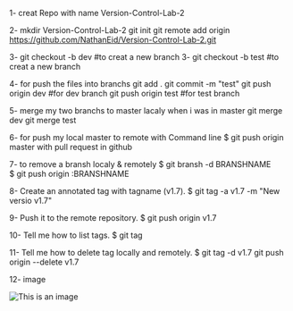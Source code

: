1- creat Repo with name Version-Control-Lab-2

2- mkdir Version-Control-Lab-2 git init git remote add origin https://github.com/NathanEid/Version-Control-Lab-2.git

3- git checkout -b dev #to creat a new branch 3- git checkout -b test #to creat a new branch

4- for push the files into branchs git add . git commit -m "test" git push origin dev #for dev branch git push origin test #for test branch

5- merge my two branchs to master lacaly when i was in master git merge dev git merge test

6- for push my local master to remote with Command line
$ git push origin master with pull request in github

7- to remove a bransh localy & remotely
$ git bransh -d BRANSHNAME  
$ git push origin :BRANSHNAME

8- Create an annotated tag with tagname (v1.7).
$ git tag -a v1.7 -m "New versio v1.7"

9- Push it to the remote repository.
$ git push origin v1.7

10- Tell me how to list tags.
$ git tag

11- Tell me how to delete tag locally and remotely.
$ git tag -d v1.7 git push origin --delete v1.7

12- image

![This is an image](https://i.redd.it/gw8idnezl1i91.png)
